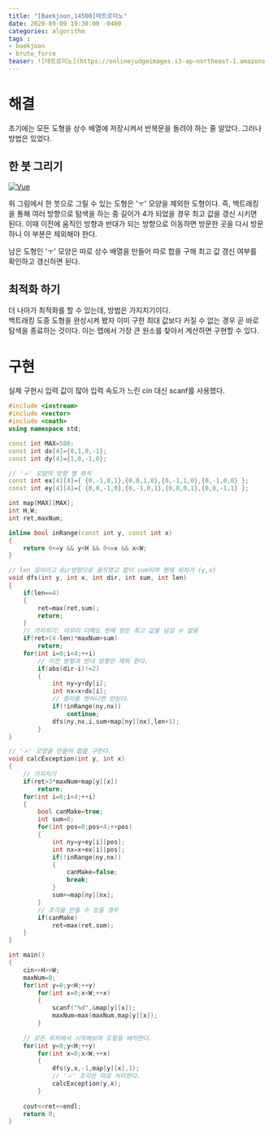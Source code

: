 ```yaml
---
title: "[Baekjoon,14500]테트로미노"
date: 2020-09-09 19:30:00 -0400
categories: algorithm 
tags :
- baekjoon 
- brute_force
teaser: ![테트로미노](https://onlinejudgeimages.s3-ap-northeast-1.amazonaws.com/problem/14500/1.png)
---
```

# 해결 
초기에는 모든 도형을 상수 배열에 저장시켜서 반복문을 돌려야 하는 줄 알았다. 그러나 방법은 있었다. 

## 한 붓 그리기 
[![Vue](https://onlinejudgeimages.s3-ap-northeast-1.amazonaws.com/problem/14500/1.png)](https://www.acmicpc.net/problem/14500) 

위 그림에서 한 붓으로 그릴 수 있는 도형은 'ㅜ' 모양을 제외한 도형이다. 
즉, 백트래킹을 통해 여러 방향으로 탐색을 하는 중 길이가 4가 되었을 경우 최고 값을 갱신 시키면 된다.
이때 이전에 움직인 방향과 반대가 되는 방향으로 이동하면 방문한 곳을 다시 방문하니 이 부분은 제외해야 한다. 

남은 도형인 'ㅜ' 모양은 따로 상수 배열을 만들어 따로 합을 구해 최고 값 갱신 여부를 확인하고 갱신하면 된다.

## 최적화 하기 
더 나아가 최적화를 할 수 있는데, 방법은 가지치기이다.  
백트래킹 도중 도형을 완성시켜 봤자 이미 구한 최대 값보다 커질 수 없는 경우 곧 바로 탐색을 종료하는 것이다. 
이는 맵에서 가장 큰 원소를 찾아서 계산하면 구현할 수 있다.  

# 구현 
실제 구현시 입력 값이 많아 입력 속도가 느린 cin 대신 scanf를 사용했다.
```cpp
#include <iostream>
#include <vector>
#include <cmath>
using namespace std;

const int MAX=500;
const int dx[4]={0,1,0,-1};
const int dy[4]={1,0,-1,0};

// 'ㅗ' 모양의 방향 별 위치
const int ex[4][4]={ {0,-1,0,1},{0,0,1,0},{0,-1,1,0},{0,-1,0,0} };
const int ey[4][4]={ {0,0,-1,0},{0,-1,0,1},{0,0,0,1},{0,0,-1,1} };

int map[MAX][MAX];
int H,W;
int ret,maxNum;

inline bool inRange(const int y, const int x)
{
    return 0<=y && y<H && 0<=x && x<W;
}

// len 길이이고 dir방향으로 움직였고 합이 sum이며 현재 위치가 (y,x)
void dfs(int y, int x, int dir, int sum, int len)
{
    if(len==4)
    {
        ret=max(ret,sum);
        return;
    }
    // 가지치기: 아무리 더해도 현재 얻은 최고 값을 넘길 수 없음
    if(ret>(4-len)*maxNum+sum)
        return;
    for(int i=0;i<4;++i)
        // 이전 방향과 반대 방향은 제외 한다.
        if(abs(dir-i)!=2)
        {
            int ny=y+dy[i];
            int nx=x+dx[i];
            // 종이를 벗어나면 안된다.
            if(!inRange(ny,nx))
                continue;
            dfs(ny,nx,i,sum+map[ny][nx],len+1);
        }
}

// 'ㅗ' 모양을 만들어 합을 구한다.
void calcException(int y, int x)
{
    // 가지치기
    if(ret>3*maxNum+map[y][x])
        return;
    for(int i=0;i<4;++i)
    {
        bool canMake=true;
        int sum=0;
        for(int pos=0;pos<4;++pos)
        {
            int ny=y+ey[i][pos];
            int nx=x+ex[i][pos];
            if(!inRange(ny,nx))
            {
                canMake=false;
                break;
            }
            sum+=map[ny][nx];
        }
        // 조각을 만들 수 있을 경우 
        if(canMake)
            ret=max(ret,sum);
    }
}

int main()
{
    cin>>H>>W;
    maxNum=0;
    for(int y=0;y<H;++y)
        for(int x=0;x<W;++x)
        {
            scanf("%d",&map[y][x]);
            maxNum=max(maxNum,map[y][x]);
        }
    
    // 모든 위치에서 시작해보며 도형을 배치한다.
    for(int y=0;y<H;++y)
        for(int x=0;x<W;++x)
        {
            dfs(y,x,-1,map[y][x],1);
            // 'ㅗ' 조각은 따로 처리한다.
            calcException(y,x);
        }
    
    cout<<ret<<endl;
    return 0;
}

```
